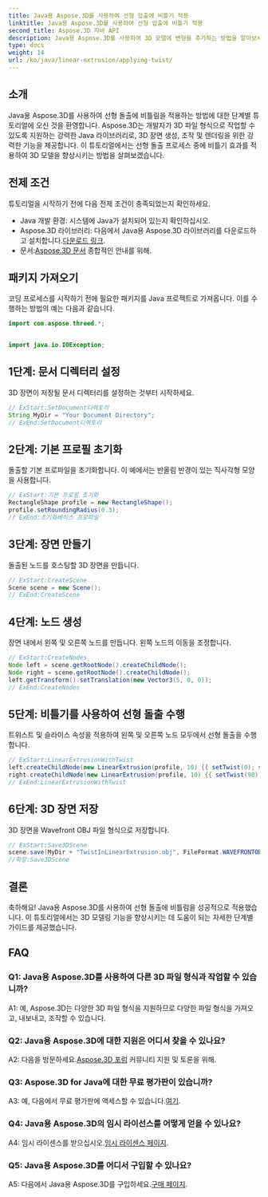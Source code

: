 ```yaml
---
title: Java용 Aspose.3D를 사용하여 선형 압출에 비틀기 적용
linktitle: Java용 Aspose.3D를 사용하여 선형 압출에 비틀기 적용
second_title: Aspose.3D 자바 API
description: Java용 Aspose.3D를 사용하여 3D 모델에 변형을 추가하는 방법을 알아보세요. 향상된 선형 압출 효과를 보려면 단계별 가이드를 따르세요.
type: docs
weight: 14
url: /ko/java/linear-extrusion/applying-twist/
---
```

## 소개

Java용 Aspose.3D를 사용하여 선형 돌출에 비틀림을 적용하는 방법에 대한 단계별 튜토리얼에 오신 것을 환영합니다. Aspose.3D는 개발자가 3D 파일 형식으로 작업할 수 있도록 지원하는 강력한 Java 라이브러리로, 3D 장면 생성, 조작 및 렌더링을 위한 강력한 기능을 제공합니다. 이 튜토리얼에서는 선형 돌출 프로세스 중에 비틀기 효과를 적용하여 3D 모델을 향상시키는 방법을 살펴보겠습니다.

## 전제 조건

튜토리얼을 시작하기 전에 다음 전제 조건이 충족되었는지 확인하세요.

- Java 개발 환경: 시스템에 Java가 설치되어 있는지 확인하십시오.
-  Aspose.3D 라이브러리: 다음에서 Java용 Aspose.3D 라이브러리를 다운로드하고 설치합니다.[다운로드 링크](https://releases.aspose.com/3d/java/).
-  문서:[Aspose.3D 문서](https://reference.aspose.com/3d/java/) 종합적인 안내를 위해.

## 패키지 가져오기

코딩 프로세스를 시작하기 전에 필요한 패키지를 Java 프로젝트로 가져옵니다. 이를 수행하는 방법의 예는 다음과 같습니다.

```java
import com.aspose.threed.*;


import java.io.IOException;
```

## 1단계: 문서 디렉터리 설정

3D 장면이 저장될 문서 디렉터리를 설정하는 것부터 시작하세요.

```java
// ExStart:SetDocument디렉토리
String MyDir = "Your Document Directory";
// ExEnd:SetDocument디렉토리
```

## 2단계: 기본 프로필 초기화

돌출할 기본 프로파일을 초기화합니다. 이 예에서는 반올림 반경이 있는 직사각형 모양을 사용합니다.

```java
// ExStart:기본 프로필 초기화
RectangleShape profile = new RectangleShape();
profile.setRoundingRadius(0.3);
// ExEnd:초기화베이스 프로파일
```

## 3단계: 장면 만들기

돌출된 노드를 호스팅할 3D 장면을 만듭니다.

```java
// ExStart:CreateScene
Scene scene = new Scene();
// ExEnd:CreateScene
```

## 4단계: 노드 생성

장면 내에서 왼쪽 및 오른쪽 노드를 만듭니다. 왼쪽 노드의 이동을 조정합니다.

```java
// ExStart:CreateNodes
Node left = scene.getRootNode().createChildNode();
Node right = scene.getRootNode().createChildNode();
left.getTransform().setTranslation(new Vector3(5, 0, 0));
// ExEnd:CreateNodes
```

## 5단계: 비틀기를 사용하여 선형 돌출 수행

트위스트 및 슬라이스 속성을 적용하여 왼쪽 및 오른쪽 노드 모두에서 선형 돌출을 수행합니다.

```java
// ExStart:LinearExtrusionWithTwist
left.createChildNode(new LinearExtrusion(profile, 10) {{ setTwist(0); setSlices(100); }});
right.createChildNode(new LinearExtrusion(profile, 10) {{ setTwist(90); setSlices(100); }});
// ExEnd:LinearExtrusionWithTwist
```

## 6단계: 3D 장면 저장

3D 장면을 Wavefront OBJ 파일 형식으로 저장합니다.

```java
// ExStart:Save3DScene
scene.save(MyDir + "TwistInLinearExtrusion.obj", FileFormat.WAVEFRONTOBJ);
//확장:Save3DScene
```

## 결론

축하해요! Java용 Aspose.3D를 사용하여 선형 돌출에 비틀림을 성공적으로 적용했습니다. 이 튜토리얼에서는 3D 모델링 기능을 향상시키는 데 도움이 되는 자세한 단계별 가이드를 제공했습니다.

## FAQ

### Q1: Java용 Aspose.3D를 사용하여 다른 3D 파일 형식과 작업할 수 있습니까?

A1: 예, Aspose.3D는 다양한 3D 파일 형식을 지원하므로 다양한 파일 형식을 가져오고, 내보내고, 조작할 수 있습니다.

### Q2: Java용 Aspose.3D에 대한 지원은 어디서 찾을 수 있나요?

 A2: 다음을 방문하세요.[Aspose.3D 포럼](https://forum.aspose.com/c/3d/18) 커뮤니티 지원 및 토론을 위해.

### Q3: Aspose.3D for Java에 대한 무료 평가판이 있습니까?

 A3: 예, 다음에서 무료 평가판에 액세스할 수 있습니다.[여기](https://releases.aspose.com/).

### Q4: Java용 Aspose.3D의 임시 라이선스를 어떻게 얻을 수 있나요?

 A4: 임시 라이센스를 받으십시오.[임시 라이센스 페이지](https://purchase.aspose.com/temporary-license/).

### Q5: Java용 Aspose.3D를 어디서 구입할 수 있나요?

 A5: 다음에서 Java용 Aspose.3D를 구입하세요.[구매 페이지](https://purchase.aspose.com/buy).